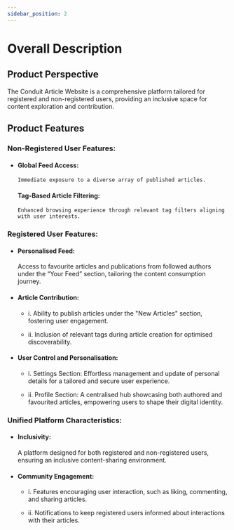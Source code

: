 ```yaml
---
sidebar_position: 2
---
```

#   Overall Description

##       Product Perspective   

The Conduit Article Website is a comprehensive platform tailored for registered and non-registered users, providing an inclusive space for content exploration and contribution. 

##       Product Features    

###  Non-Registered User Features: 

-	#### Global Feed Access: 

        Immediate exposure to a diverse array of published articles. 

    #### Tag-Based Article Filtering: 

        Enhanced browsing experience through relevant tag filters aligning with user interests. 

###  Registered User Features: 

- ####	Personalised Feed: 

    Access to favourite articles and publications from followed authors under the “Your Feed” section, tailoring the content consumption journey. 

-	#### Article Contribution: 

    - i.	Ability to publish articles under the "New Articles" section, fostering user engagement. 

    - ii.	Inclusion of relevant tags during article creation for optimised discoverability. 

-	#### User Control and Personalisation: 

    - i.	Settings Section: Effortless management and update of personal details for a tailored and secure user experience. 

    - ii.	Profile Section: A centralised hub showcasing both authored and favourited articles, empowering users to shape their digital identity. 

###  Unified Platform Characteristics: 

-	#### Inclusivity: 

    A platform designed for both registered and non-registered users, ensuring an inclusive content-sharing environment. 

-	#### Community Engagement: 

    - i.	Features encouraging user interaction, such as liking, commenting, and sharing articles. 

    - ii.	Notifications to keep registered users informed about interactions with their articles. 

